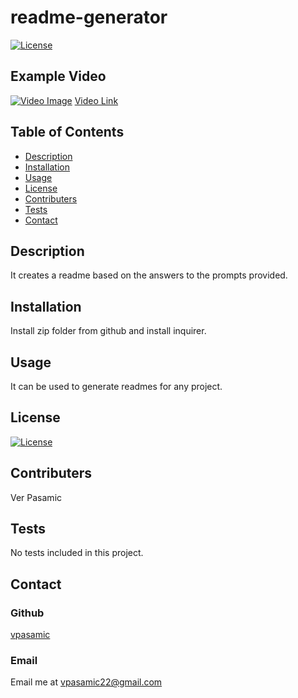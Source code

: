 
  # readme-generator 

  [![License](https://img.shields.io/badge/License-MIT-blue.svg)](https://opensource.org/licenses/MIT)
  
  ## Example Video
  [![Video Image](https://img.youtube.com/vi/k4sKaUs6SBc/0.jpg)](https://www.youtube.com/watch?v=k4sKaUs6SBc)
  [Video Link](https://www.youtube.com/watch?v=k4sKaUs6SBc)
  
  ## Table of Contents
  - [Description](#Description)
  - [Installation](#Installation)
  - [Usage](#Usage)
  - [License](#License)
  - [Contributers](#Contributers)
  - [Tests](#Tests)
  - [Contact](#Contact)

  ## Description
  It creates a readme based on the answers to the prompts provided. 

  ## Installation
  Install zip folder from github and install inquirer.

  ## Usage
  It can be used to generate readmes for any project.

  ## License
  [![License](https://img.shields.io/badge/License-MIT-blue.svg)](https://opensource.org/licenses/MIT)

  ## Contributers
  Ver Pasamic

  ## Tests
  No tests included in this project.
  
  ## Contact
  ### Github
  [vpasamic](https://github.com/vpasamic)
 
  ### Email
  Email me at vpasamic22@gmail.com
